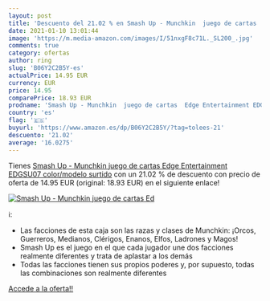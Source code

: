 ```yaml
---
layout: post
title: 'Descuento del 21.02 % en Smash Up - Munchkin  juego de cartas  Ed'
date: 2021-01-10 13:01:44
image: 'https://m.media-amazon.com/images/I/51nxgF8c71L._SL200_.jpg'
comments: true
category: ofertas
author: ring
slug: 'B06Y2C2B5Y-es'
actualPrice: 14.95 EUR
currency: EUR
price: 14.95
comparePrice: 18.93 EUR
prodname: 'Smash Up - Munchkin  juego de cartas  Edge Entertainment EDGSU07    color/modelo surtido'
country: 'es'
flag: '🇪🇸'
buyurl: 'https://www.amazon.es/dp/B06Y2C2B5Y/?tag=tolees-21'
descuento: '21.02'
average: '16.0275'
---
```


Tienes [Smash Up - Munchkin  juego de cartas  Edge Entertainment EDGSU07    color/modelo surtido](https://www.amazon.es/dp/B06Y2C2B5Y/?tag=tolees-21) con un 21.02 % de descuento con precio de oferta de 14.95 EUR (original: 18.93 EUR) en el siguiente enlace!

[![Smash Up - Munchkin  juego de cartas  Ed](https://m.media-amazon.com/images/I/51nxgF8c71L._SL200_.jpg)](https://www.amazon.es/dp/B06Y2C2B5Y/?tag=tolees-21)

ℹ️:

- Las facciones de esta caja son las razas y clases de Munchkin: ¡Orcos, Guerreros, Medianos, Clérigos, Enanos, Elfos, Ladrones y Magos!
- Smash Up es el juego en el que cada jugador une dos facciones realmente diferentes y trata de aplastar a los demás
- Todas las facciones tienen sus propios poderes y, por supuesto, todas las combinaciones son realmente diferentes

[Accede a la oferta!!](https://www.amazon.es/dp/B06Y2C2B5Y/?tag=tolees-21)
